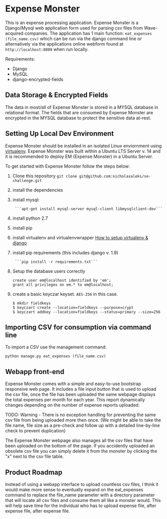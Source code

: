 # Expense Monster

This is an expense processing application. Expense Monster is a Django/Mysql web application form used for parsing csv files from Wave-acquired companies. The application has 1 main function: ```eat_expenses (file_name.csv)```
which can be run via the django command line or alternatively via the applications online webform found at ```http://localhost:8000``` when run locally.

Requirements:

* Django
* MySQL
* django-encrypted-fields


## Data Storage & Encrypted Fields

The data in most/all of Expense Monster is stored in a MYSQL database in relational format. The fields that are consumed by Expense Monster are encrypted in the MYSQL database to protect the sensitive data at-rest.

## Setting Up Local Dev Environment

Expense Monster should be installed in an isolated Linux enviornment using [virtualenv](https://virtualenv.readthedocs.org/en/latest/). Expense Monster was built within a Ubuntu LTS Server v. 14 and it is recommended to deploy EM (Expense Monster) in a Ubuntu Server.

To get started with Expense Monster follow the steps below:

1. Clone this repository ```git clone git@github.com:nicholasaleks/se-challenge.git```
2. install the dependencies
3. install mysql:

        ```apt-get install mysql-server mysql-client libmysqlclient-dev```

4. install python 2.7
5. install pip
6. install virtualenv and virtualenvwrapper [How to setup virtualenv & django](https://www.jeffknupp.com/blog/2012/02/09/starting-a-django-project-the-right-way/)
7. install pip requirements (this includes django v. 1.9)

        ```pip install -r requirements.txt```

7. Setup the database users correctly

	```
	create user em@localhost identified by 'em';
	grant all privileges on em.* to em@localhost;
	```

8. create a basic keyczar keyset. ```AES-256``` in this case.

	```
	$ mkdir fieldkeys
	$ keyczart create --location=fieldkeys --purpose=crypt
	$ keyczart addkey --location=fieldkeys --status=primary --size=256
	```

## Importing CSV for consumption via command line

To import a CSV use the management command:

    python manage.py eat_expenses (file_name.csv)

## Webapp front-end

Expense Monster comes with a simple and easy-to-use bootstrap responsive web page. It includes a file input button that is used to upload the csv file, once the file has been uploaded the same webpage displays the total expenses per month for each year. This report dynamically changes depending on the number of expense reports uploaded.

 TODO: Warning - There is no exception handling for preventing the same csv file from being uploaded more then once. (We might be able to take the file name, file size as a pre-check and follow up with a detailed line-by-line check to prevent duplication)

The Expense Monster webpage also manages all the csv files that have been uploaded on the bottom of the page. If you accidently uploaded an obsolete csv file you can simply delete it from the monster by clicking the "x" next to the csv file table.

## Product Roadmap

   Instead of using a webapp interface to upload countless csv files, I think it would make more sense to eventually expand on the eat_expenses command to replace the file_name parameter with a directory parameter that will locate all csv files and consume them all like a monster would. This will help save time for the individual who has to upload expense file, after expense file, after expense file.